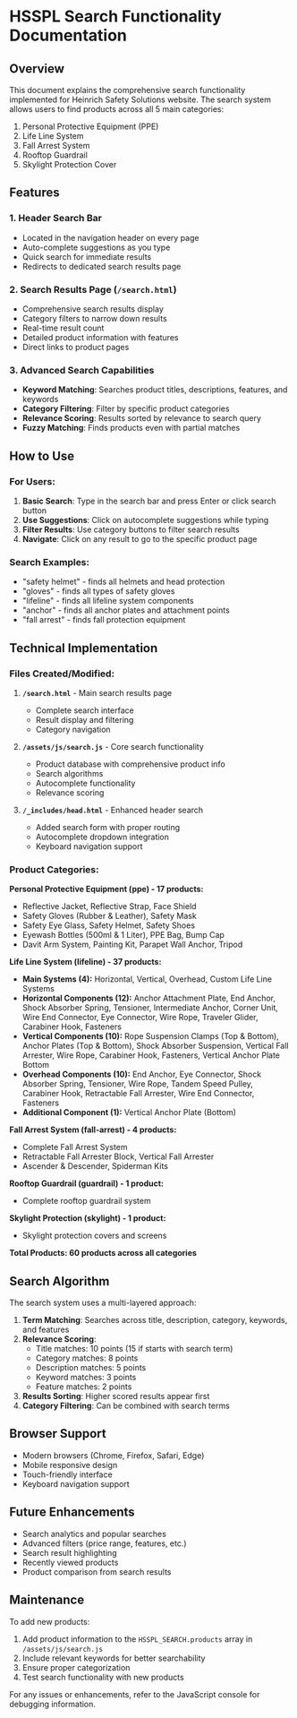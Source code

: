 # HSSPL Search Functionality Documentation

## Overview
This document explains the comprehensive search functionality implemented for Heinrich Safety Solutions website. The search system allows users to find products across all 5 main categories:

1. Personal Protective Equipment (PPE)
2. Life Line System
3. Fall Arrest System
4. Rooftop Guardrail
5. Skylight Protection Cover

## Features

### 1. Header Search Bar
- Located in the navigation header on every page
- Auto-complete suggestions as you type
- Quick search for immediate results
- Redirects to dedicated search results page

### 2. Search Results Page (`/search.html`)
- Comprehensive search results display
- Category filters to narrow down results
- Real-time result count
- Detailed product information with features
- Direct links to product pages

### 3. Advanced Search Capabilities
- **Keyword Matching**: Searches product titles, descriptions, features, and keywords
- **Category Filtering**: Filter by specific product categories
- **Relevance Scoring**: Results sorted by relevance to search query
- **Fuzzy Matching**: Finds products even with partial matches

## How to Use

### For Users:
1. **Basic Search**: Type in the search bar and press Enter or click search button
2. **Use Suggestions**: Click on autocomplete suggestions while typing
3. **Filter Results**: Use category buttons to filter search results
4. **Navigate**: Click on any result to go to the specific product page

### Search Examples:
- "safety helmet" - finds all helmets and head protection
- "gloves" - finds all types of safety gloves
- "lifeline" - finds all lifeline system components
- "anchor" - finds all anchor plates and attachment points
- "fall arrest" - finds fall protection equipment

## Technical Implementation

### Files Created/Modified:

1. **`/search.html`** - Main search results page
   - Complete search interface
   - Result display and filtering
   - Category navigation

2. **`/assets/js/search.js`** - Core search functionality
   - Product database with comprehensive product info
   - Search algorithms
   - Autocomplete functionality
   - Relevance scoring

3. **`/_includes/head.html`** - Enhanced header search
   - Added search form with proper routing
   - Autocomplete dropdown integration
   - Keyboard navigation support

### Product Categories:

**Personal Protective Equipment (ppe) - 17 products:**
- Reflective Jacket, Reflective Strap, Face Shield
- Safety Gloves (Rubber & Leather), Safety Mask
- Safety Eye Glass, Safety Helmet, Safety Shoes
- Eyewash Bottles (500ml & 1 Liter), PPE Bag, Bump Cap
- Davit Arm System, Painting Kit, Parapet Wall Anchor, Tripod

**Life Line System (lifeline) - 37 products:**
- **Main Systems (4):** Horizontal, Vertical, Overhead, Custom Life Line Systems
- **Horizontal Components (12):** Anchor Attachment Plate, End Anchor, Shock Absorber Spring, Tensioner, Intermediate Anchor, Corner Unit, Wire End Connector, Eye Connector, Wire Rope, Traveler Glider, Carabiner Hook, Fasteners
- **Vertical Components (10):** Rope Suspension Clamps (Top & Bottom), Anchor Plates (Top & Bottom), Shock Absorber Suspension, Vertical Fall Arrester, Wire Rope, Carabiner Hook, Fasteners, Vertical Anchor Plate Bottom
- **Overhead Components (10):** End Anchor, Eye Connector, Shock Absorber Spring, Tensioner, Wire Rope, Tandem Speed Pulley, Carabiner Hook, Retractable Fall Arrester, Wire End Connector, Fasteners
- **Additional Component (1):** Vertical Anchor Plate (Bottom)

**Fall Arrest System (fall-arrest) - 4 products:**
- Complete Fall Arrest System
- Retractable Fall Arrester Block, Vertical Fall Arrester
- Ascender & Descender, Spiderman Kits

**Rooftop Guardrail (guardrail) - 1 product:**
- Complete rooftop guardrail system

**Skylight Protection (skylight) - 1 product:**
- Skylight protection covers and screens

**Total Products: 60 products across all categories**

## Search Algorithm

The search system uses a multi-layered approach:

1. **Term Matching**: Searches across title, description, category, keywords, and features
2. **Relevance Scoring**:
   - Title matches: 10 points (15 if starts with search term)
   - Category matches: 8 points
   - Description matches: 5 points
   - Keyword matches: 3 points
   - Feature matches: 2 points
3. **Results Sorting**: Higher scored results appear first
4. **Category Filtering**: Can be combined with search terms

## Browser Support
- Modern browsers (Chrome, Firefox, Safari, Edge)
- Mobile responsive design
- Touch-friendly interface
- Keyboard navigation support

## Future Enhancements
- Search analytics and popular searches
- Advanced filters (price range, features, etc.)
- Search result highlighting
- Recently viewed products
- Product comparison from search results

## Maintenance
To add new products:
1. Add product information to the `HSSPL_SEARCH.products` array in `/assets/js/search.js`
2. Include relevant keywords for better searchability
3. Ensure proper categorization
4. Test search functionality with new products

For any issues or enhancements, refer to the JavaScript console for debugging information.

